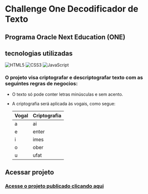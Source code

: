 # Challenge One Decodificador de Texto
## Programa Oracle Next Education (ONE)
## tecnologias utilizadas
![HTML5](https://img.shields.io/badge/HTML5-E34F26?style=for-the-badge&logo=html5&logoColor=white)
![CSS3](https://img.shields.io/badge/CSS3-1572B6?style=for-the-badge&logo=css3&logoColor=white)
![JavaScript](https://img.shields.io/badge/JavaScript-F7DF1E?style=for-the-badge&logo=javascript&logoColor=black)
### O projeto visa criptografar e descriptografar texto com as seguintes regras de negocios:
* O texto só pode conter letras minúsculas e sem acento.
* A criptografia será aplicada às vogais, como segue:
  
  |Vogal|Criptografia|
  ------|------------|
  a     |          ai|
  e     |       enter|
  i     |        imes|
  o     |        ober|
  u     |        ufat|

## Acessar projeto
### [Acesse o projeto publicado clicando aqui](https://eridanpaz.github.io/alura-decodificador/)
